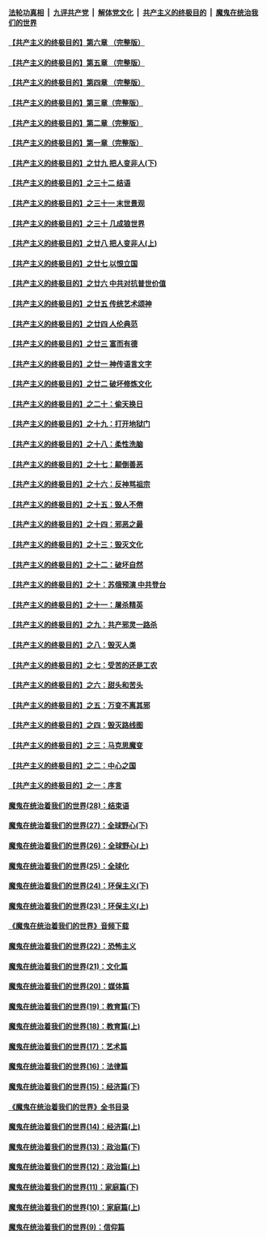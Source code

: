 

####  [法轮功真相](../../../../basic/blob/master/README.md?t=06021602) &nbsp;|&nbsp; [九评共产党](../../../../9ping.md/blob/master/README.md?t=06021602) &nbsp;|&nbsp; [解体党文化](../../../../jtdwh.md/blob/master/README.md?t=06021602)  &nbsp;|&nbsp; [共产主义的终极目的](../../../../gczydzjmd.md/blob/master/README.md?t=06021602) &nbsp;|&nbsp; [魔鬼在统治我们的世界](../../../../mgztzwmdsj.md/blob/master/README.md?t=06021602) 

#### [【共产主义的终极目的】第六章 （完整版）](../pages/nsc422/n11428913.md?t=06021602) 

#### [【共产主义的终极目的】第五章 （完整版）](../pages/nsc422/n11428912.md?t=06021602) 

#### [【共产主义的终极目的】第四章 （完整版）](../pages/nsc422/n11428907.md?t=06021602) 

#### [【共产主义的终极目的】第三章（完整版）](../pages/nsc422/n11428848.md?t=06021602) 

#### [【共产主义的终极目的】第二章（完整版）](../pages/nsc422/n11428831.md?t=06021602) 

#### [【共产主义的终极目的】第一章（完整版）](../pages/nsc422/n11417651.md?t=06021602) 

#### [【共产主义的终极目的】之廿九 把人变非人(下)](../pages/nsc422/n11344140.md?t=06021602) 

#### [【共产主义的终极目的】之三十二 结语](../pages/nsc422/n11360535.md?t=06021602) 

#### [【共产主义的终极目的】之三十一 末世景观](../pages/nsc422/n11351129.md?t=06021602) 

#### [【共产主义的终极目的】之三十 几成狼世界](../pages/nsc422/n11348280.md?t=06021602) 

#### [【共产主义的终极目的】之廿八 把人变非人(上)](../pages/nsc422/n11340492.md?t=06021602) 

#### [【共产主义的终极目的】之廿七 以恨立国](../pages/nsc422/n11336944.md?t=06021602) 

#### [【共产主义的终极目的】之廿六 中共对抗普世价值](../pages/nsc422/n11324785.md?t=06021602) 

#### [【共产主义的终极目的】之廿五 传统艺术颂神](../pages/nsc422/n11296396.md?t=06021602) 

#### [【共产主义的终极目的】之廿四 人伦典范](../pages/nsc422/n11296397.md?t=06021602) 

#### [【共产主义的终极目的】之廿三 富而有德](../pages/nsc422/n11283598.md?t=06021602) 

#### [【共产主义的终极目的】之廿一 神传语言文字](../pages/nsc422/n11263265.md?t=06021602) 

#### [【共产主义的终极目的】之廿二 破坏修炼文化](../pages/nsc422/n11245728.md?t=06021602) 

#### [【共产主义的终极目的】之二十：偷天换日](../pages/nsc422/n11238846.md?t=06021602) 

#### [【共产主义的终极目的】之十九：打开地狱门](../pages/nsc422/n11206376.md?t=06021602) 

#### [【共产主义的终极目的】之十八：柔性洗脑](../pages/nsc422/n11199994.md?t=06021602) 

#### [【共产主义的终极目的】之十七：颠倒善恶](../pages/nsc422/n11179782.md?t=06021602) 

#### [【共产主义的终极目的】之十六：反神骂祖宗](../pages/nsc422/n11166798.md?t=06021602) 

#### [【共产主义的终极目的】之十五：毁人不倦](../pages/nsc422/n11166792.md?t=06021602) 

#### [【共产主义的终极目的】之十四：邪恶之最](../pages/nsc422/n11150249.md?t=06021602) 

#### [【共产主义的终极目的】之十三：毁灭文化](../pages/nsc422/n11135227.md?t=06021602) 

#### [【共产主义的终极目的】之十二：破坏自然](../pages/nsc422/n11135214.md?t=06021602) 

#### [【共产主义的终极目的】之十：苏俄预演 中共登台](../pages/nsc422/n11118424.md?t=06021602) 

#### [【共产主义的终极目的】之十一：屠杀精英](../pages/nsc422/n11118442.md?t=06021602) 

#### [【共产主义的终极目的】之九：共产邪灵一路杀](../pages/nsc422/n11114139.md?t=06021602) 

#### [【共产主义的终极目的】之八：毁灭人类](../pages/nsc422/n11108503.md?t=06021602) 

#### [【共产主义的终极目的】之七：受苦的还是工农](../pages/nsc422/n11101809.md?t=06021602) 

#### [【共产主义的终极目的】之六：甜头和苦头](../pages/nsc422/n11096971.md?t=06021602) 

#### [【共产主义的终极目的】之五：万变不离其邪](../pages/nsc422/n11091285.md?t=06021602) 

#### [【共产主义的终极目的】之四：毁灭路线图](../pages/nsc422/n11086284.md?t=06021602) 

#### [【共产主义的终极目的】之三：马克思魔变](../pages/nsc422/n11061941.md?t=06021602) 

#### [【共产主义的终极目的】之二：中心之国](../pages/nsc422/n11047728.md?t=06021602) 

#### [【共产主义的终极目的】之一：序言](../pages/nsc422/n11086077.md?t=06021602) 

#### [魔鬼在统治着我们的世界(28)：结束语](../pages/nsc422/n10936246.md?t=06021602) 

#### [魔鬼在统治着我们的世界(27)：全球野心(下)](../pages/nsc422/n10928319.md?t=06021602) 

#### [魔鬼在统治着我们的世界(26)：全球野心(上)](../pages/nsc422/n10900318.md?t=06021602) 

#### [魔鬼在统治着我们的世界(25)：全球化](../pages/nsc422/n10788205.md?t=06021602) 

#### [魔鬼在统治着我们的世界(24)：环保主义(下)](../pages/nsc422/n10695307.md?t=06021602) 

#### [魔鬼在统治着我们的世界(23)：环保主义(上)](../pages/nsc422/n10688613.md?t=06021602) 

#### [《魔鬼在统治着我们的世界》音频下载](../pages/nsc422/n10635553.md?t=06021602) 

#### [魔鬼在统治着我们的世界(22)：恐怖主义](../pages/nsc422/n10614727.md?t=06021602) 

#### [魔鬼在统治着我们的世界(21)：文化篇](../pages/nsc422/n10597706.md?t=06021602) 

#### [魔鬼在统治着我们的世界(20)：媒体篇](../pages/nsc422/n10586579.md?t=06021602) 

#### [魔鬼在统治着我们的世界(19)：教育篇(下)](../pages/nsc422/n10564808.md?t=06021602) 

#### [魔鬼在统治着我们的世界(18)：教育篇(上)](../pages/nsc422/n10526970.md?t=06021602) 

#### [魔鬼在统治着我们的世界(17)：艺术篇](../pages/nsc422/n10499093.md?t=06021602) 

#### [魔鬼在统治着我们的世界(16)：法律篇](../pages/nsc422/n10485969.md?t=06021602) 

#### [魔鬼在统治着我们的世界(15)：经济篇(下)](../pages/nsc422/n10469975.md?t=06021602) 

#### [《魔鬼在统治着我们的世界》全书目录](../pages/nsc422/n10464261.md?t=06021602) 

#### [魔鬼在统治着我们的世界(14)：经济篇(上)](../pages/nsc422/n10457370.md?t=06021602) 

#### [魔鬼在统治着我们的世界(13)：政治篇(下)](../pages/nsc422/n10448270.md?t=06021602) 

#### [魔鬼在统治着我们的世界(12)：政治篇(上)](../pages/nsc422/n10444576.md?t=06021602) 

#### [魔鬼在统治着我们的世界(11)：家庭篇(下)](../pages/nsc422/n10440961.md?t=06021602) 

#### [魔鬼在统治着我们的世界(10)：家庭篇(上)](../pages/nsc422/n10435448.md?t=06021602) 

#### [魔鬼在统治着我们的世界(9)：信仰篇](../pages/nsc422/n10432159.md?t=06021602) 

